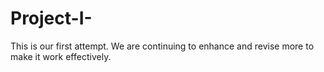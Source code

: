 # Project-I-
This is our first attempt. We are continuing to enhance and revise more to make it work effectively. 
